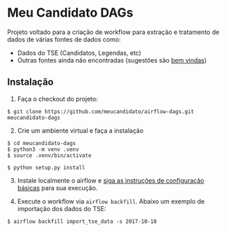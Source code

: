 # Meu Candidato DAGs

Projeto voltado para a criação de workflow para extração e tratamento de dados de várias fontes de dados como:

 - Dados do TSE (Candidatos, Legendas, etc)
 - Outras fontes ainda não encontradas (sugestões são [bem vindas](https://github.com/meucandidato/airflow-dags/issues))

## Instalação

1. Faça o checkout do projeto:

```shell
$ git clone https://github.com/meucandidato/airflow-dags.git meucandidato-dags
```

2. Crie um ambiente virtual e faça a instalação

```shell
$ cd meucandidato-dags
$ python3 -m venv .venv
$ source .venv/bin/activate
```

```shell
$ python setup.py install
```

3. Instale localmente o airflow e [siga as instruções de configuração básicas](https://airflow.incubator.apache.org/start.html) para sua execução.

4. Execute o workflow via `airflow backfill`. Abaixo um exemplo de importação dos dados do TSE:

```shell
$ airflow backfill import_tse_data -s 2017-10-18
```
